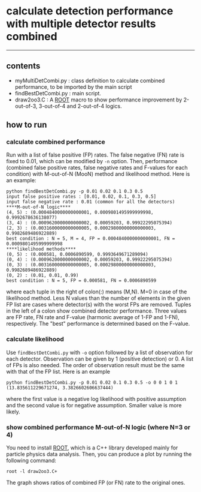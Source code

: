 # calculate detection performance with multiple detector results combined
-----

## contents
 - myMultiDetCombi.py : class definition to calculate combined performance, to be imported by the main script
 - findBestDetCombi.py : main script.
 - draw2oo3.C : A [ROOT](https://cern.root.ch) macro to show performance improvement by 2-out-of-3, 3-out-of-4 and 2-out-of-4 logics.

## how to run
### calculate combined performance
Run with a list of false positive (FP) rates. The false negative (FN) rate is fixed to 0.01, which can be modified by ```-n``` option. Then, performance (combined false positive rates, false negative rates and F-values for each condition) with M-out-of-N (MooN) method and likelihood method. Here is an example:
```
python findBestDetCombi.py -p 0.01 0.02 0.1 0.3 0.5
input false positive rates : [0.01, 0.02, 0.1, 0.3, 0.5]
input false negative rate : 0.01 (common for all the detectors)
****M-out-of-N logic****
(4, 5) : (0.0004840000000000001, 0.0009801495999999998, 0.9992678636138077)
(3, 4) : (0.0009620000000000002, 0.00059203, 0.99922295075394)
(2, 3) : (0.0031600000000000005, 0.00029800000000000003, 0.9982689486922889)
best condition : N = 5, M = 4, FP = 0.0004840000000000001, FN = 0.0009801495999999998
****likelihood methods****
(0, 5) : (0.000581, 0.0006890599, 0.9993649671289094)
(0, 4) : (0.0009620000000000002, 0.00059203, 0.99922295075394)
(0, 3) : (0.0031600000000000005, 0.00029800000000000003, 0.9982689486922889)
(0, 2) : (0.01, 0.01, 0.99)
best condition : N = 5, FP = 0.000581, FN = 0.0006890599
```
where each tuple in the right of colon(:) means (M,N). M=0 in case of the likelihood method. Less N values than the number of elements in the given FP list are cases where detector(s) with the worst FPs are removed.
Tuples in the left of a colon show combined detector performance. Three values are FP rate, FN rate and F-value (harmonic average of 1-FP and 1-FN), respectively. The "best" performance is determined based on the F-value.

### calculate likelihood
Use ```findBestDetCombi.py``` with ```-o``` option followed by a list of observation for each detector. Observation can be given by 1 (positive detection) or 0. A list of FPs is also needed. The order of observation result must be the same with that of the FP list. Here is an example
```
python findBestDetCombi.py -p 0.01 0.02 0.1 0.3 0.5 -o 0 0 1 0 1
(13.835611229671274, 3.3826602606637444)
```
where the first value is a negative log likelihood with positive assumption and the second value is for negative assumption. Smaller value is more likely.

### show combined performance M-out-of-N logic (where N=3 or 4)
You need to install [ROOT](https://cern.root.ch), which is a C++ library developed mainly for particle physics data analysis. Then, you can produce a plot by running the following command:
```
root -l draw2oo3.C+
```
The graph shows ratios of combined FP (or FN) rate to the original ones.
